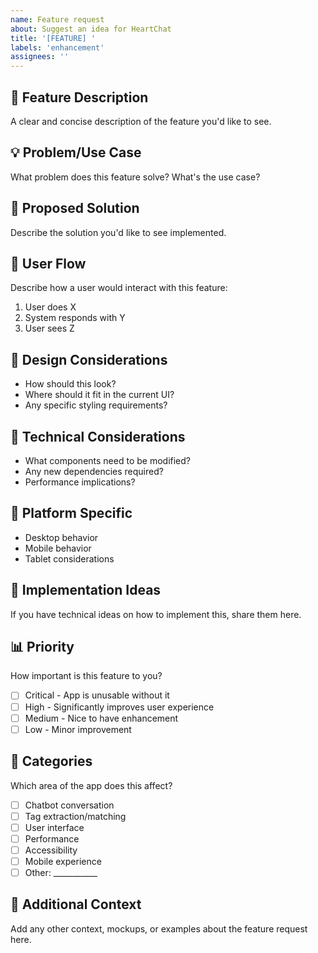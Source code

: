 ```yaml
---
name: Feature request
about: Suggest an idea for HeartChat
title: '[FEATURE] '
labels: 'enhancement'
assignees: ''
---
```


## 🚀 Feature Description
A clear and concise description of the feature you'd like to see.

## 💡 Problem/Use Case
What problem does this feature solve? What's the use case?

## 🎯 Proposed Solution
Describe the solution you'd like to see implemented.

## 🔄 User Flow
Describe how a user would interact with this feature:
1. User does X
2. System responds with Y
3. User sees Z

## 🎨 Design Considerations
- How should this look?
- Where should it fit in the current UI?
- Any specific styling requirements?

## 🧠 Technical Considerations
- What components need to be modified?
- Any new dependencies required?
- Performance implications?

## 📱 Platform Specific
- Desktop behavior
- Mobile behavior
- Tablet considerations

## 🔧 Implementation Ideas
If you have technical ideas on how to implement this, share them here.

## 📊 Priority
How important is this feature to you?
- [ ] Critical - App is unusable without it
- [ ] High - Significantly improves user experience
- [ ] Medium - Nice to have enhancement
- [ ] Low - Minor improvement

## 🎯 Categories
Which area of the app does this affect?
- [ ] Chatbot conversation
- [ ] Tag extraction/matching
- [ ] User interface
- [ ] Performance
- [ ] Accessibility
- [ ] Mobile experience
- [ ] Other: ___________

## 📎 Additional Context
Add any other context, mockups, or examples about the feature request here. 